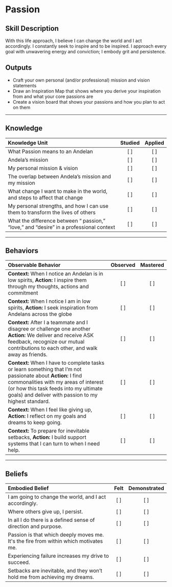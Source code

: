 # Passion 

Skill Description
---------- 
With this life approach, I believe I can change the world and I act accordingly. I constantly seek to inspire and to be inspired. I approach every goal with unwavering energy and conviction; I embody grit and persistence.


Outputs
---------- 
- Craft your own personal (and/or professional) mission and vision statements
- Draw an Inspiration Map that shows where you derive your inspiration from and what your core passions are
- Create a vision board that shows your passions and how you plan to act on them

----------
## **Knowledge**


| Knowledge Unit   |      Studied      | Applied |
|:-------------|:------------------:|:--------:|
| What Passion means to an Andelan | [ ] | [ ]  |
| Andela’s mission  | [ ] | [ ]  |
| My personal mission & vision | [ ] | [ ]  |
| The overlap between Andela’s mission and my mission | [ ] | [ ]  |
| What change I want to make in the world, and steps to affect that change  | [ ] | [ ]  |
| My personal strengths, and how I can use them to transform the lives of others | [ ] | [ ]  |
| What the difference between “ passion,”  “love,” and “desire” in a professional context | [ ] | [ ]  |


----------


## **Behaviors**

| Observable Behavior   |      Observed      | Mastered |
|:-------------|:------------------:|:--------:|
| **Context:** When I notice an Andelan is in low spirits,  **Action:** I inspire them through my thoughts, actions and commitment | [ ] | [ ]  |
| **Context:** When I notice I am in low spirits, **Action:** I seek inspiration from Andelans across the globe | [ ] | [ ]  |
| **Context:** After I a teammate and I disagree or challenge one another  **Action:** We deliver and receive ASK feedback, recognize our mutual contributions to each other, and walk away as friends.  | [ ] | [ ]  |
| **Context:** When I have to complete tasks or learn something that I’m not passionate about **Action:** I find commonalities with my areas of interest (or how this task feeds into my ultimate goals) and deliver with passion to my highest standard. | [ ] | [ ]  |
| **Context:** When I feel like giving up, **Action:** I reflect on my goals and dreams to keep going. | [ ] | [ ]  |
| **Context:** To prepare for inevitable setbacks, **Action:** I build support systems that I can turn to when I need help. | [ ] | [ ]  |

----------


## **Beliefs**


| Embodied Belief   |      Felt      | Demonstrated |
|:-------------|:------------------:|:--------:|
| I am going to change the world, and I act accordingly. | [ ] | [ ]  |
| Where others give up, I persist. | [ ] | [ ]  |
| In all I do there is a defined sense of direction and purpose. | [ ] | [ ]  |
| Passion is that which deeply moves me. It's the fire from within which motivates me. | [ ] | [ ]  |
| Experiencing failure increases my drive to succeed. | [ ] | [ ]  |
| Setbacks are inevitable, and they won’t hold me from achieving my dreams. | [ ] | [ ]  |
